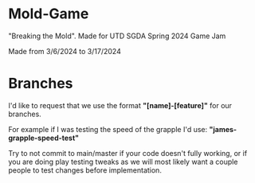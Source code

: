 # Mold-Game
 "Breaking the Mold". Made for UTD SGDA Spring 2024 Game Jam

Made from 3/6/2024 to 3/17/2024

# Branches
I'd like to request that we use the format **"[name]-[feature]"** for our branches.

For example if I was testing the speed of the grapple I'd use: **"james-grapple-speed-test"**

Try to not commit to main/master if your code doesn't fully working, or if you are doing play testing tweaks as we will most likely want a couple people to test changes before implementation.
